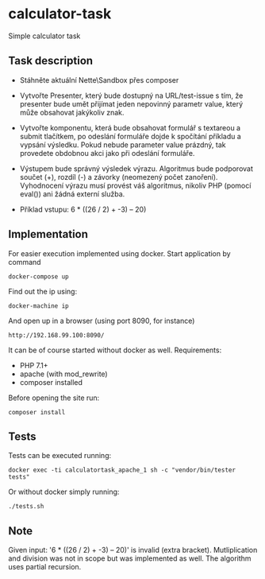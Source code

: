 # calculator-task
Simple calculator task


Task description
----------------

- Stáhněte aktuální Nette\Sandbox přes composer

- Vytvořte Presenter, který bude dostupný na URL/test-issue s tím, že presenter bude umět přijímat jeden nepovinný parametr value, který může obsahovat jakýkoliv znak.

- Vytvořte komponentu, která bude obsahovat formulář s textareou a submit tlačítkem, po odeslání formuláře dojde k spočítání příkladu a vypsání výsledku. Pokud nebude parameter value prázdný, tak provedete obdobnou akci jako při odeslání formuláře.

- Výstupem bude správný výsledek výrazu. Algoritmus bude podporovat součet (+), rozdíl (-) a závorky (neomezený počet zanoření). Vyhodnocení výrazu musí provést váš algoritmus, nikoliv PHP (pomocí eval()) ani žádná externí služba.

- Příklad vstupu: 6 * ((26 / 2) + -3) – 20)

Implementation
--------------

For easier execution implemented using docker. Start application by command


    docker-compose up
    
Find out the ip using:

    docker-machine ip
    
And open up in a browser (using port 8090, for instance)

    http://192.168.99.100:8090/           

It can be of course started without docker as well.
Requirements:
- PHP 7.1+
- apache (with mod_rewrite)
- composer installed

Before opening the site run:
    
    composer install

Tests
-----

Tests can be executed running:

    docker exec -ti calculatortask_apache_1 sh -c "vendor/bin/tester tests"
    
Or without docker simply running:

    ./tests.sh 
    
Note
----
 
Given input: '6 * ((26 / 2) + -3) – 20)' is invalid (extra bracket). 
Mutliplication and division was not in scope but was implemented as well. 
The algorithm uses partial recursion. 
